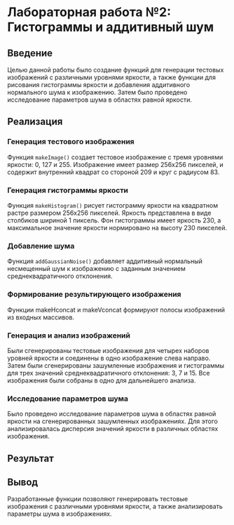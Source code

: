 # Лабораторная работа №2: Гистограммы и аддитивный шум

## Введение
Целью данной работы было создание функций для генерации тестовых изображений с различными уровнями яркости, а также функции для рисования гистограммы яркости и добавления аддитивного нормального шума к изображению. Затем было проведено исследование параметров шума в областях равной яркости.

## Реализация

### Генерация тестового изображения
Функция `makeImage()` создает тестовое изображение с тремя уровнями яркости: 0, 127 и 255. Изображение имеет размер 256x256 пикселей, и содержит внутренний квадрат со стороной 209 и круг с радиусом 83.

### Генерация гистограммы яркости
Функция `makeHistogram()` рисует гистограмму яркости на квадратном растре размером 256x256 пикселей. Яркость представлена в виде столбиков шириной 1 пиксель. Фон гистограммы имеет яркость 230, а максимальное значение яркости нормировано на высоту 230 пикселей.

### Добавление шума
Функция `addGaussianNoise()` добавляет аддитивный нормальный несмещенный шум к изображению с заданным значением среднеквадратичного отклонения.

### Формирование результирующего изображения
Функции makeHconcat и makeVconcat формируют полосы изображений из входных массивов.

### Генерация и анализ изображений
Были сгенерированы тестовые изображения для четырех наборов уровней яркости и соединены в одно изображение слева направо. Затем были сгенерированы зашумленные изображения и гистограммы для трех значений среднеквадратичного отклонения: 3, 7 и 15. Все изображения были собраны в одно для дальнейшего анализа.

### Исследование параметров шума
Было проведено исследование параметров шума в областях равной яркости на сгенерированных зашумленных изображениях. Для этого анализировалась дисперсия значений яркости в различных областях изображения.


## Результат



## Вывод
Разработанные функции позволяют генерировать тестовые изображения с различными уровнями яркости, а также анализировать параметры шума в изображениях.
